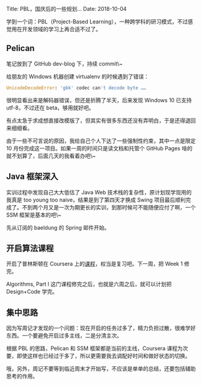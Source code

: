 Title: PBL，国庆后的一些规划…
Date: 2018-10-04

学到一个词：PBL（Project-Based Learning），一种跨学科的研习模式，不过感觉用在开发领域的学习上再合适不过了。

## Pelican
笔记放到了 GitHub dev-blog 下，持续 commit\\~

给朋友的 Windows 机器创建 virtualenv 的时候遇到了错误：
```python
UnicodeDecodeError: 'gbk' codec can't decode byte ……
```
很明显看出来是解码器错误，但还是折腾了半天，后来发现 Windows 10 已支持 utf-8，不过还在 beta，够用就好吧。

有点太急于求成想直接改模版了，但其实有很多东西还没有弄明白，于是还得退回来细细看。

由于一些不可言说的原因，我给自己个人下达了一些强制性约束，其中一点是限定 10 月份完成这一项目。如果一周的时间只是读文档和托管个 GitHub Pages 啥的就不划算了，后面几天的我看着办吧\\~

## Java 框架深入
实训过程中发现自己大大低估了 Java Web 技术栈的复杂性，原计划现学现用的我真是 too young too naive，结果是到了第四天才换成 Swing 项目最后顺利完成了。不到两个月又是一次为期更长的实训，到那时候可不能随便应付了啊，一个 SSM 框架是基本的吧\\~

先从订阅的 baeldung 的 Spring 邮件开始。

## 开启算法课程
开启了普林斯顿在 Coursera 上的[课程](https://www.coursera.org/learn/algorithms-part1/)，权当是复习吧。下一周，把 Week 1 修完。

Algorithms, Part I 这门课程修完之后，也就是六周之后，就可以计划把 Design+Code 学完。

## 集中思路
因为写周记才发现的一个问题：现在开启的任务过多了，精力负担过散，很难学好东西。一个要避免开启过多主线，二是分清主次。

根据 PBL 的思路，Pelican 和 SSM 框架都是当前的主线，Coursera 课程为次要，即使这样也已经过于多了，所以更需要我去调配好时间和做好状态的切换。

哦，另外，周记不要等到临近周末才开始写，不应该是单单的总结，还要包括辅助思考的作用。